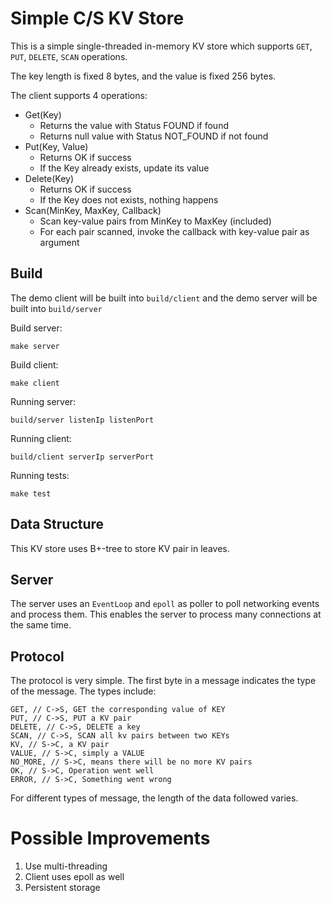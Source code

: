 # Simple C/S KV Store

This is a simple single-threaded in-memory KV store which supports `GET`, `PUT`, `DELETE`, `SCAN` operations.

The key length is fixed 8 bytes, and the value is fixed 256 bytes.

The client supports 4 operations:

- Get(Key)
    - Returns the value with Status FOUND if found
    - Returns null value with Status NOT_FOUND if not found
- Put(Key, Value)
    - Returns OK if success
    - If the Key already exists, update its value
- Delete(Key)
    - Returns OK if success
    - If the Key does not exists, nothing happens
- Scan(MinKey, MaxKey, Callback)
    - Scan key-value pairs from MinKey to MaxKey (included)
    - For each pair scanned, invoke the callback with key-value pair as argument
    
## Build

The demo client will be built into `build/client` and the demo server will be built into `build/server`

Build server:

```
make server
```

Build client:

```
make client
```

Running server:
```
build/server listenIp listenPort
```

Running client:
```
build/client serverIp serverPort
```

Running tests:
```
make test
```

## Data Structure

This KV store uses B+-tree to store KV pair in leaves.

## Server

The server uses an `EventLoop` and `epoll` as poller to poll networking events and process them. This enables the server to process many connections at the same time.

## Protocol

The protocol is very simple. The first byte in a message indicates the type of the message. The types include:

```
GET, // C->S, GET the corresponding value of KEY
PUT, // C->S, PUT a KV pair
DELETE, // C->S, DELETE a key
SCAN, // C->S, SCAN all kv pairs between two KEYs
KV, // S->C, a KV pair
VALUE, // S->C, simply a VALUE
NO_MORE, // S->C, means there will be no more KV pairs
OK, // S->C, Operation went well
ERROR, // S->C, Something went wrong
```

For different types of message, the length of the data followed varies. 

# Possible Improvements

1. Use multi-threading
2. Client uses epoll as well
3. Persistent storage